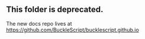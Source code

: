 ## This folder is deprecated.

The new docs repo lives at https://github.com/BuckleScript/bucklescript.github.io
